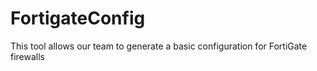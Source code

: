 # FortigateConfig
This tool allows our team to generate a basic configuration for FortiGate firewalls
